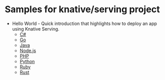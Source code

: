 # Samples for knative/serving project

* Hello World - Quick introduction that highlights how to deploy an app using
  Knative Serving.
  * [C#](helloworld-csharp/README.md)
  * [Go](helloworld-go/README.md)
  * [Java](helloworld-java/README.md)
  * [Node.js](helloworld-nodejs/README.md)
  * [PHP](helloworld-php/README.md)
  * [Python](helloworld-python/README.md)
  * [Ruby](helloworld-ruby/README.md)
  * [Rust](helloworld-rust/README.md)

